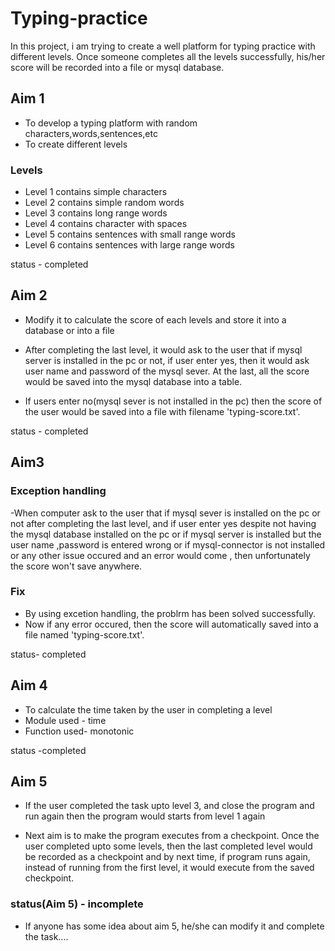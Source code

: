 # Typing-practice
In this project, i am trying to create a well platform for typing practice with different levels. Once someone completes all the levels successfully, his/her score will be recorded into a file or mysql database.

## Aim 1
- To develop a typing platform with random characters,words,sentences,etc
- To create different levels

### Levels

- Level 1 contains simple characters 
- Level 2 contains simple random words
- Level 3 contains long range words
- Level 4 contains character with spaces
- Level 5 contains sentences with small range words
- Level 6 contains sentences with large range words

status - completed

## Aim 2

- Modify it to calculate the score of each levels and store it into a database or into a file

- After completing the last level, it would ask to the user that if mysql server is installed in the pc or not, if user enter yes, then it would ask user name
  and password of the mysql sever. At the last, all the score would be saved into the mysql database into a table.

- If users enter no(mysql sever is not installed in the pc) then the score of the user would be saved into a file with filename 'typing-score.txt'. 

status - completed

## Aim3

### Exception handling

-When computer ask to the user that if mysql sever is installed on the pc or not after completing the last level, and if user enter yes despite not having the mysql
 database installed on the pc or if mysql server is installed but the user name ,password is entered wrong or if mysql-connector is not installed or any other issue occured
 and an error would come , then unfortunately the score won't save anywhere.
 
 ### Fix
 
 - By using excetion handling, the problrm has been solved successfully.
 - Now if any error occured, then the score will automatically saved into a file named 'typing-score.txt'.
 
status- completed

## Aim 4

- To calculate the time taken by the user in completing a level
- Module used - time
- Function used- monotonic

status -completed

## Aim 5

- If the user completed the task upto level 3, and close the program and run again then the program would starts from level 1 again

- Next aim is to make the program executes from a checkpoint. Once the user completed upto some levels, then the last completed level would be recorded as a checkpoint and 
  by next time, if program runs again, instead of running from the first level, it would execute from the saved checkpoint.

 ### status(Aim 5) - incomplete
      
  * If anyone has some idea about aim 5, he/she can modify it and complete the task....
    
      
      
